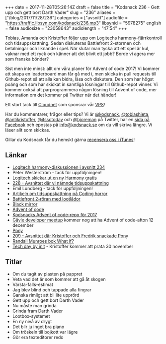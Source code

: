 +++
date = 2017-11-28T05:26:14Z
draft = false
title = "Kodsnack 236 - Gett upp och gett bort Darth Vader"
slug = "236"
aliases = ["/blog/2017/11/28/236"]
categories = ["avsnitt"]
audiofile = "https://traffic.libsyn.com/kodsnack/236.mp3"
libsynid = "5978275"
english = false
audiosize = "23058643"
audiolength = "47:54"
+++

Tobias, Amanda och Kristoffer följer upp om Logitechs harmony-fjärrkontroll och tidsuppskattning. Sedan diskuteras Battlefront 2-stormen och betalningar och liknande i spel. När slutar man tycka att ett spel är kul, vaknar med ett ryck och känner att det blivit ett jobb? Borde vi agera mer som franska bönder?

Sist men inte minst: allt om våra planer för Advent of code 2017! Vi kommer att skapa en leaderboard man får gå med i, men skicka in pull requests till Github-repot så att alla kan bidra, läsa och diskutera. Den som har högst poäng och som har skickat in samtliga lösningar till Github-repot vinner. Vi kommer också att parprogrammera någon lösning till Advent of code, mer information om det kommer på Twitter när det händer!

Ett stort tack till [Cloudnet](http://www.cloudnet.se) som sponsrar vår [VPS](http://en.wikipedia.org/wiki/Virtual_private_server)!

Har du kommentarer, frågor eller tips? Vi är [@kodsnack](https://www.twitter.com/kodsnack), [@tobiashieta](https://www.twitter.com/tobiashieta), [@antikristoffer](https://www.twitter.com/antikristoffer), [@itssotoday](https://twitter.com/itssotoday) och [@bjoreman](https://www.twitter.com/bjoreman) på Twitter, har en [sida på Facebook](https://www.facebook.com/kodsnack) och epostas på [info@kodsnack.se](mailto:info@kodsnack.se) om du vill skriva längre. Vi läser allt som skickas.

Gillar du Kodsnack får du hemskt gärna [recensera oss i iTunes](http://itunes.apple.com/se/podcast/kodsnack/id561631498?l=en)!

## Länkar ##
* [Logitech harmony-diskussionen i avsnitt 234](https://kodsnack.se/234/)
* Peter Westerström - tack för uppföljningen!
* [Logitech skickar ut en ny Harmony gratis](https://www.theverge.com/circuitbreaker/2017/11/9/16629906/logitech-free-harmony-hub-upgrade-link-owners)
* [228 - Avsnittet där vi nämnde tidsuppskattning](https://kodsnack.se/228/)
* Emil Lundberg - tack för uppföljningen!
* [Artikeln om tidsuppskattning på Coding horror](https://blog.codinghorror.com/how-good-an-estimator-are-you/)
* [Battlefront 2-röran med lootlådor](https://www.polygon.com/2017/11/17/16670758/star-wars-battlefront-2-issues-disney-ea)
* [Black mirror](https://en.wikipedia.org/wiki/Black_Mirror)
* [Advent of code](http://adventofcode.com/)
* [Kodsnacks Advent of code-repo för 2017](https://github.com/kodsnack/advent_of_code_2017)
* [Gävle developer meetup](https://www.meetup.com/preview/Gavle-Developer-Meetup) kommer nog att ha Advent of code-afton 12 december
* [Pony](https://www.ponylang.org/)
* [209 - Avsnittet där Kristoffer och Fredrik snackade Pony](https://kodsnack.se/209/)
* [Randall Munroes bok What if?](https://whatif.xkcd.com/book/)
* [Tech day by init](http://tdbi.se/) - Kristoffer kommer att prata 30 november

## Titlar ##
* Om du tagit av plasten på pappret
* Veta vad det är som kommer att gå åt skogen
* Värsta-falls-estimat
* Jag blev blind och tappade alla fingrar
* Ganska rimligt att bli lite upprörd
* Gett upp och gett bort Darth Vader
* Nu måste man grinda
* Grinda fram Darth Vader
* Lootbox-systemet
* En ny nivå av drygt
* Det blir ju inget bra piano
* Om tröskeln till bojkott var lägre
* Gör era texteditorer redo
